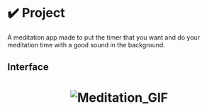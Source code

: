 # ✔️ Project
A meditation app made to put the timer that you want and do your meditation time with a good sound in the background.

## Interface 
<h1 align="center">
    <img alt="Meditation_GIF" title="Meditation_App_Interface_GIF" src="github/meditation_app.gif">
</h1>